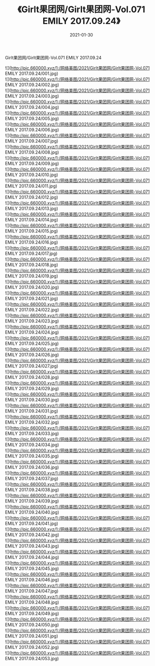 ﻿---
layout: post
title:  《Girlt果团网/Girlt果团网-Vol.071 EMILY 2017.09.24》
date:   2021-01-30
img: http://pic.660000.xyz/1:/网络美图/2021/Girlt果团网/Girlt果团网-Vol.071 EMILY 2017.09.24/000.jpg
categories: [美女, 清纯, 唯美]
---

Girlt果团网/Girlt果团网-Vol.071 EMILY 2017.09.24

 ![](http://pic.660000.xyz/1:/网络美图/2021/Girlt果团网/Girlt果团网-Vol.071 EMILY 2017.09.24/001.jpg) <br>![](http://pic.660000.xyz/1:/网络美图/2021/Girlt果团网/Girlt果团网-Vol.071 EMILY 2017.09.24/002.jpg) <br>![](http://pic.660000.xyz/1:/网络美图/2021/Girlt果团网/Girlt果团网-Vol.071 EMILY 2017.09.24/003.jpg) <br>![](http://pic.660000.xyz/1:/网络美图/2021/Girlt果团网/Girlt果团网-Vol.071 EMILY 2017.09.24/004.jpg) <br>![](http://pic.660000.xyz/1:/网络美图/2021/Girlt果团网/Girlt果团网-Vol.071 EMILY 2017.09.24/005.jpg) <br>![](http://pic.660000.xyz/1:/网络美图/2021/Girlt果团网/Girlt果团网-Vol.071 EMILY 2017.09.24/006.jpg) <br>![](http://pic.660000.xyz/1:/网络美图/2021/Girlt果团网/Girlt果团网-Vol.071 EMILY 2017.09.24/007.jpg) <br>![](http://pic.660000.xyz/1:/网络美图/2021/Girlt果团网/Girlt果团网-Vol.071 EMILY 2017.09.24/008.jpg) <br>![](http://pic.660000.xyz/1:/网络美图/2021/Girlt果团网/Girlt果团网-Vol.071 EMILY 2017.09.24/009.jpg) <br>![](http://pic.660000.xyz/1:/网络美图/2021/Girlt果团网/Girlt果团网-Vol.071 EMILY 2017.09.24/010.jpg) <br>![](http://pic.660000.xyz/1:/网络美图/2021/Girlt果团网/Girlt果团网-Vol.071 EMILY 2017.09.24/011.jpg) <br>![](http://pic.660000.xyz/1:/网络美图/2021/Girlt果团网/Girlt果团网-Vol.071 EMILY 2017.09.24/012.jpg) <br>![](http://pic.660000.xyz/1:/网络美图/2021/Girlt果团网/Girlt果团网-Vol.071 EMILY 2017.09.24/013.jpg) <br>![](http://pic.660000.xyz/1:/网络美图/2021/Girlt果团网/Girlt果团网-Vol.071 EMILY 2017.09.24/014.jpg) <br>![](http://pic.660000.xyz/1:/网络美图/2021/Girlt果团网/Girlt果团网-Vol.071 EMILY 2017.09.24/015.jpg) <br>![](http://pic.660000.xyz/1:/网络美图/2021/Girlt果团网/Girlt果团网-Vol.071 EMILY 2017.09.24/016.jpg) <br>![](http://pic.660000.xyz/1:/网络美图/2021/Girlt果团网/Girlt果团网-Vol.071 EMILY 2017.09.24/017.jpg) <br>![](http://pic.660000.xyz/1:/网络美图/2021/Girlt果团网/Girlt果团网-Vol.071 EMILY 2017.09.24/018.jpg) <br>![](http://pic.660000.xyz/1:/网络美图/2021/Girlt果团网/Girlt果团网-Vol.071 EMILY 2017.09.24/019.jpg) <br>![](http://pic.660000.xyz/1:/网络美图/2021/Girlt果团网/Girlt果团网-Vol.071 EMILY 2017.09.24/020.jpg) <br>![](http://pic.660000.xyz/1:/网络美图/2021/Girlt果团网/Girlt果团网-Vol.071 EMILY 2017.09.24/021.jpg) <br>![](http://pic.660000.xyz/1:/网络美图/2021/Girlt果团网/Girlt果团网-Vol.071 EMILY 2017.09.24/022.jpg) <br>![](http://pic.660000.xyz/1:/网络美图/2021/Girlt果团网/Girlt果团网-Vol.071 EMILY 2017.09.24/023.jpg) <br>![](http://pic.660000.xyz/1:/网络美图/2021/Girlt果团网/Girlt果团网-Vol.071 EMILY 2017.09.24/024.jpg) <br>![](http://pic.660000.xyz/1:/网络美图/2021/Girlt果团网/Girlt果团网-Vol.071 EMILY 2017.09.24/025.jpg) <br>![](http://pic.660000.xyz/1:/网络美图/2021/Girlt果团网/Girlt果团网-Vol.071 EMILY 2017.09.24/026.jpg) <br>![](http://pic.660000.xyz/1:/网络美图/2021/Girlt果团网/Girlt果团网-Vol.071 EMILY 2017.09.24/027.jpg) <br>![](http://pic.660000.xyz/1:/网络美图/2021/Girlt果团网/Girlt果团网-Vol.071 EMILY 2017.09.24/028.jpg) <br>![](http://pic.660000.xyz/1:/网络美图/2021/Girlt果团网/Girlt果团网-Vol.071 EMILY 2017.09.24/029.jpg) <br>![](http://pic.660000.xyz/1:/网络美图/2021/Girlt果团网/Girlt果团网-Vol.071 EMILY 2017.09.24/030.jpg) <br>![](http://pic.660000.xyz/1:/网络美图/2021/Girlt果团网/Girlt果团网-Vol.071 EMILY 2017.09.24/031.jpg) <br>![](http://pic.660000.xyz/1:/网络美图/2021/Girlt果团网/Girlt果团网-Vol.071 EMILY 2017.09.24/032.jpg) <br>![](http://pic.660000.xyz/1:/网络美图/2021/Girlt果团网/Girlt果团网-Vol.071 EMILY 2017.09.24/033.jpg) <br>![](http://pic.660000.xyz/1:/网络美图/2021/Girlt果团网/Girlt果团网-Vol.071 EMILY 2017.09.24/034.jpg) <br>![](http://pic.660000.xyz/1:/网络美图/2021/Girlt果团网/Girlt果团网-Vol.071 EMILY 2017.09.24/035.jpg) <br>![](http://pic.660000.xyz/1:/网络美图/2021/Girlt果团网/Girlt果团网-Vol.071 EMILY 2017.09.24/036.jpg) <br>![](http://pic.660000.xyz/1:/网络美图/2021/Girlt果团网/Girlt果团网-Vol.071 EMILY 2017.09.24/037.jpg) <br>![](http://pic.660000.xyz/1:/网络美图/2021/Girlt果团网/Girlt果团网-Vol.071 EMILY 2017.09.24/038.jpg) <br>![](http://pic.660000.xyz/1:/网络美图/2021/Girlt果团网/Girlt果团网-Vol.071 EMILY 2017.09.24/039.jpg) <br>![](http://pic.660000.xyz/1:/网络美图/2021/Girlt果团网/Girlt果团网-Vol.071 EMILY 2017.09.24/040.jpg) <br>![](http://pic.660000.xyz/1:/网络美图/2021/Girlt果团网/Girlt果团网-Vol.071 EMILY 2017.09.24/041.jpg) <br>![](http://pic.660000.xyz/1:/网络美图/2021/Girlt果团网/Girlt果团网-Vol.071 EMILY 2017.09.24/042.jpg) <br>![](http://pic.660000.xyz/1:/网络美图/2021/Girlt果团网/Girlt果团网-Vol.071 EMILY 2017.09.24/043.jpg) <br>![](http://pic.660000.xyz/1:/网络美图/2021/Girlt果团网/Girlt果团网-Vol.071 EMILY 2017.09.24/044.jpg) <br>![](http://pic.660000.xyz/1:/网络美图/2021/Girlt果团网/Girlt果团网-Vol.071 EMILY 2017.09.24/045.jpg) <br>![](http://pic.660000.xyz/1:/网络美图/2021/Girlt果团网/Girlt果团网-Vol.071 EMILY 2017.09.24/046.jpg) <br>![](http://pic.660000.xyz/1:/网络美图/2021/Girlt果团网/Girlt果团网-Vol.071 EMILY 2017.09.24/047.jpg) <br>![](http://pic.660000.xyz/1:/网络美图/2021/Girlt果团网/Girlt果团网-Vol.071 EMILY 2017.09.24/048.jpg) <br>![](http://pic.660000.xyz/1:/网络美图/2021/Girlt果团网/Girlt果团网-Vol.071 EMILY 2017.09.24/049.jpg) <br>![](http://pic.660000.xyz/1:/网络美图/2021/Girlt果团网/Girlt果团网-Vol.071 EMILY 2017.09.24/050.jpg) <br>![](http://pic.660000.xyz/1:/网络美图/2021/Girlt果团网/Girlt果团网-Vol.071 EMILY 2017.09.24/051.jpg) <br>![](http://pic.660000.xyz/1:/网络美图/2021/Girlt果团网/Girlt果团网-Vol.071 EMILY 2017.09.24/052.jpg) <br>![](http://pic.660000.xyz/1:/网络美图/2021/Girlt果团网/Girlt果团网-Vol.071 EMILY 2017.09.24/053.jpg) <br>